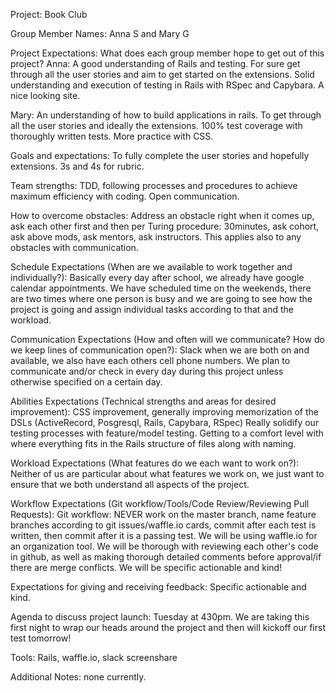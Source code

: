 
Project: Book Club

Group Member Names: Anna S and Mary G

Project Expectations: What does each group member hope to get out of this project?
Anna: A good understanding of Rails and testing. For sure get through all the user stories and aim to get started on the extensions. Solid understanding and execution of testing in Rails with RSpec and Capybara. A nice looking site.

Mary: An understanding of how to build applications in rails. To get through all the user stories and ideally the extensions. 100% test coverage with thoroughly written tests. More practice with CSS.

Goals and expectations: To fully complete the user stories and hopefully extensions. 3s and 4s for rubric.

Team strengths: TDD, following processes and procedures to achieve maximum efficiency with coding. Open communication.

How to overcome obstacles: Address an obstacle right when it comes up, ask each other first and then per Turing procedure: 30minutes, ask cohort, ask above mods, ask mentors, ask instructors. This applies also to any obstacles with communication.

Schedule Expectations (When are we available to work together and individually?): Basically every day after school, we already have google calendar appointments. We have scheduled time on the weekends, there are two times where one person is busy and we are going to see how the project is going and assign individual tasks according to that and the workload.

Communication Expectations (How and often will we communicate? How do we keep lines of communication open?): Slack when we are both on and available, we also have each others cell phone numbers. We plan to communicate and/or check in every day during this project unless otherwise specified on a certain day.

Abilities Expectations (Technical strengths and areas for desired improvement):
CSS improvement, generally improving memorization of the DSLs (ActiveRecord, Posgresql, Rails, Capybara, RSpec)
Really solidify our testing processes with feature/model testing.
Getting to a comfort level with where everything fits in the Rails structure of files along with naming.

Workload Expectations (What features do we each want to work on?):
Neither of us are particular about what features we work on, we just want to ensure that we both understand all aspects of the project.

Workflow Expectations (Git workflow/Tools/Code Review/Reviewing Pull Requests):
Git workflow: NEVER work on the master branch, name feature branches according to git issues/waffle.io cards, commit after each test is written, then commit after it is a passing test. We will be using waffle.io for an organization tool. We will be thorough with reviewing each other's code in github, as well as making thorough detailed comments before approval/if there are merge conflicts. We will be specific actionable and kind!

Expectations for giving and receiving feedback: Specific actionable and kind.

Agenda to discuss project launch: Tuesday at 430pm. We are taking this first night to wrap our heads around the project and then will kickoff our first test tomorrow!

Tools: Rails, waffle.io, slack screenshare

Additional Notes: none currently.
